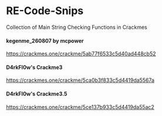 # RE-Code-Snips
Collection of Main String Checking Functions in Crackmes

#### kegenme_260807 by mcpower
https://crackmes.one/crackme/5ab77f6533c5d40ad448cb52

#### D4rkFl0w's Crackme3
https://crackmes.one/crackme/5ca0b3f833c5d4419da5567a

#### D4rkFl0w's Crackme3.5
https://crackmes.one/crackme/5ce137b933c5d4419da55ac2



